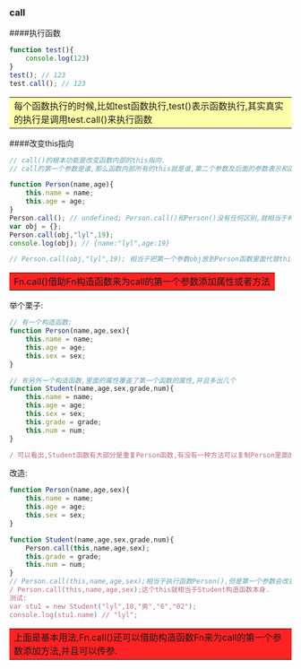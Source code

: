 ### call

####执行函数

```js
function test(){
    console.log(123)
}
test(); // 123
test.call(); // 123
```

<table><tr><td bgcolor = "#ffa">每个函数执行的时候,比如test函数执行,test()表示函数执行,其实真实的执行是调用test.call()来执行函数</td></tr></table>

####改变this指向

```js
// call()的根本功能是改变函数内部的this指向.
// call的第一个参数是谁,那么函数内部所有的this就是谁,第二个参数及后面的参数表示和函数参数对应的参数
```

```js
function Person(name,age){
    this.name = name;
    this.age = age;
}
Person.call(); // undefined; Person.call()和Person()没有任何区别,就相当于构造函数执行.
var obj = {};
Person.call(obj,"lyl",19);
console.log(obj); // {name:"lyl",age:19}

// Person.call(obj,"lyl",19); 相当于把第一个参数obj放到Person函数里面代替this,执行函数,相当于obj.name = name,obj.age = age,后面的参数就和Person函数的形参对应的实参.
```

<table><tr><td bgcolor = "#f22">Fn.call()借助Fn构造函数来为call的第一个参数添加属性或者方法</td></tr></table>

举个栗子:

```js
// 有一个构造函数:
function Person(name,age,sex){
    this.name = name;
    this.age = age;
    this.sex = sex;
}

// 有另外一个构造函数,里面的属性覆盖了第一个函数的属性,并且多出几个
function Student(name,age,sex,grade,num){
    this.name = name;
    this.age = age;
    this.sex = sex;
    this.grade = grade;
    this.num = num;
}

/ 可以看出,Student函数有大部分是重复Person函数,有没有一种方法可以复制Person里面的属性或方法到Student里面呢?
```

改造:

```js
function Person(name,age,sex){
    this.name = name;
    this.age = age;
    this.sex = sex;
}

function Student(name,age,sex,grade,num){
    Person.call(this,name,age,sex);
    this.grade = grade;
    this.num = num;
}
// Person.call(this,name,age,sex);相当于执行函数Person(),但是第一个参数会改变Person函数里面的this指向,代替为第一个参数,就相当于person的this替代为Student;
/ Person.call(this,name,age,sex);这个this就相当于Student构造函数本身.
测试:
var stu1 = new Student("lyl",18,"男","6","02");
console.log(stu1.name) // "lyl";
```

<table><tr><td bgcolor = "#f22">上面是基本用法,Fn.call()还可以借助构造函数Fn来为call的第一个参数添加方法,并且可以传参.</td></tr></table>





